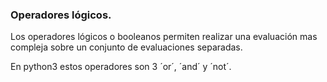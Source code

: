 ### Operadores lógicos.

Los operadores lógicos o booleanos permiten realizar una evaluación mas compleja sobre un conjunto de evaluaciones separadas.

En python3 estos operadores son 3 ´or´, ´and´ y ´not´.
